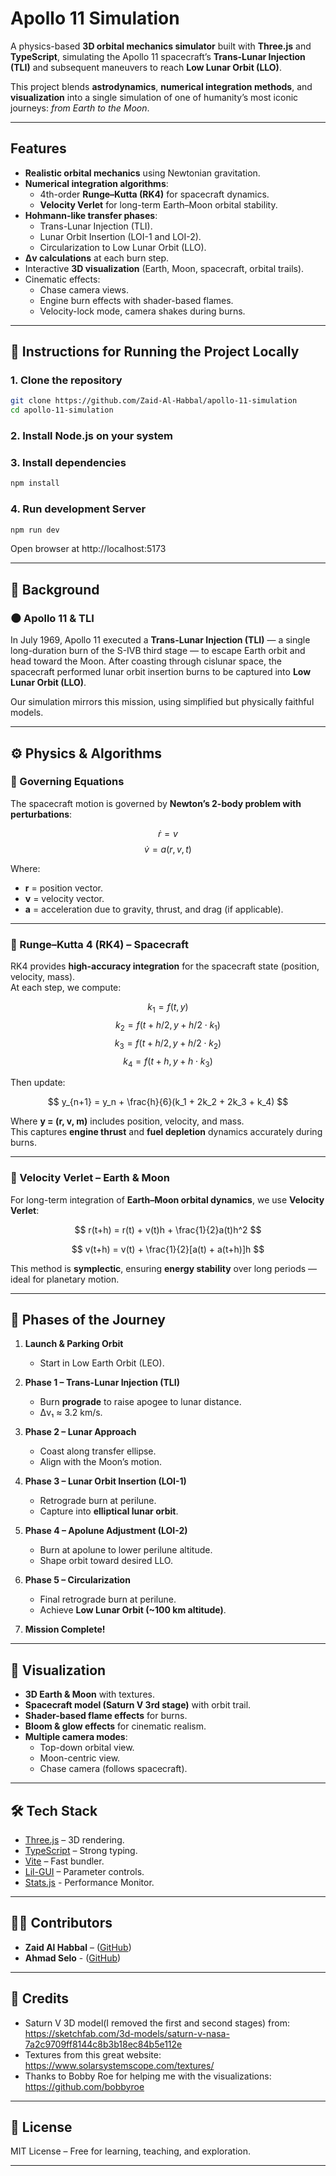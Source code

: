 # Apollo 11 Simulation

A physics-based **3D orbital mechanics simulator** built with **Three.js** and **TypeScript**, simulating the Apollo 11 spacecraft’s **Trans-Lunar Injection (TLI)** and subsequent maneuvers to reach **Low Lunar Orbit (LLO)**.

This project blends **astrodynamics**, **numerical integration methods**, and **visualization** into a single simulation of one of humanity’s most iconic journeys: *from Earth to the Moon*.

---

## Features

- **Realistic orbital mechanics** using Newtonian gravitation.
- **Numerical integration algorithms**:
  - 4th-order **Runge–Kutta (RK4)** for spacecraft dynamics.
  - **Velocity Verlet** for long-term Earth–Moon orbital stability.
- **Hohmann-like transfer phases**:
  - Trans-Lunar Injection (TLI).
  - Lunar Orbit Insertion (LOI-1 and LOI-2).
  - Circularization to Low Lunar Orbit (LLO).
- **Δv calculations** at each burn step.
- Interactive **3D visualization** (Earth, Moon, spacecraft, orbital trails).
- Cinematic effects:
  - Chase camera views.
  - Engine burn effects with shader-based flames.
  - Velocity-lock mode, camera shakes during burns.

---
## 🔧 Instructions for Running the Project Locally

### 1. Clone the repository
```bash
git clone https://github.com/Zaid-Al-Habbal/apollo-11-simulation
cd apollo-11-simulation
```

### 2. Install Node.js on your system

### 3. Install dependencies
```bash
npm install
```
### 4. Run development Server
```bash
npm run dev
```
Open browser at http://localhost:5173

---

## 📖 Background

### 🌑 Apollo 11 & TLI
In July 1969, Apollo 11 executed a **Trans-Lunar Injection (TLI)** — a single long-duration burn of the S-IVB third stage — to escape Earth orbit and head toward the Moon. After coasting through cislunar space, the spacecraft performed lunar orbit insertion burns to be captured into **Low Lunar Orbit (LLO)**.

Our simulation mirrors this mission, using simplified but physically faithful models.

---

## ⚙️ Physics & Algorithms

### 🧮 Governing Equations

The spacecraft motion is governed by **Newton’s 2-body problem with perturbations**:

$$
\dot{r} = v
$$
$$
\dot{v} = a(r, v, t)
$$

Where:
- **r** = position vector.
- **v** = velocity vector.
- **a** = acceleration due to gravity, thrust, and drag (if applicable).

---

### 🔹 Runge–Kutta 4 (RK4) – Spacecraft

RK4 provides **high-accuracy integration** for the spacecraft state (position, velocity, mass).  
At each step, we compute:

$$
k_1 = f(t, y)
$$
$$
k_2 = f(t + h/2, y + h/2 \cdot k_1)
$$
$$
k_3 = f(t + h/2, y + h/2 \cdot k_2)
$$
$$
k_4 = f(t + h, y + h \cdot k_3)
$$

Then update:

$$
y_{n+1} = y_n + \frac{h}{6}(k_1 + 2k_2 + 2k_3 + k_4)
$$

Where **y = (r, v, m)** includes position, velocity, and mass.  
This captures **engine thrust** and **fuel depletion** dynamics accurately during burns.

---

### 🔹 Velocity Verlet – Earth & Moon

For long-term integration of **Earth–Moon orbital dynamics**, we use **Velocity Verlet**:

$$
r(t+h) = r(t) + v(t)h + \frac{1}{2}a(t)h^2
$$

$$
v(t+h) = v(t) + \frac{1}{2}[a(t) + a(t+h)]h
$$

This method is **symplectic**, ensuring **energy stability** over long periods — ideal for planetary motion.

---

## 🚀 Phases of the Journey

1. **Launch & Parking Orbit**  
   - Start in Low Earth Orbit (LEO).

2. **Phase 1 – Trans-Lunar Injection (TLI)**  
   - Burn **prograde** to raise apogee to lunar distance.  
   - Δv₁ ≈ 3.2 km/s.

3. **Phase 2 – Lunar Approach**  
   - Coast along transfer ellipse.  
   - Align with the Moon’s motion.

4. **Phase 3 – Lunar Orbit Insertion (LOI-1)**  
   - Retrograde burn at perilune.  
   - Capture into **elliptical lunar orbit**.

5. **Phase 4 – Apolune Adjustment (LOI-2)**  
   - Burn at apolune to lower perilune altitude.  
   - Shape orbit toward desired LLO.

6. **Phase 5 – Circularization**  
   - Final retrograde burn at perilune.  
   - Achieve **Low Lunar Orbit (~100 km altitude)**.

7. **Mission Complete!**

---

## 🎨 Visualization

- **3D Earth & Moon** with textures.
- **Spacecraft model (Saturn V 3rd stage)** with orbit trail.
- **Shader-based flame effects** for burns.
- **Bloom & glow effects** for cinematic realism.
- **Multiple camera modes**:
  - Top-down orbital view.
  - Moon-centric view.
  - Chase camera (follows spacecraft).

---

## 🛠️ Tech Stack

- [Three.js](https://threejs.org/) – 3D rendering.
- [TypeScript](https://www.typescriptlang.org/) – Strong typing.
- [Vite](https://vitejs.dev/) – Fast bundler.
- [Lil-GUI](https://lil-gui.georgealways.com/) – Parameter controls.
- [Stats.js](https://github.com/mrdoob/stats.js) - Performance Monitor.

---

## 👨‍💻 Contributors

- **Zaid Al Habbal** – ([GitHub](https://github.com/Zaid-Al-Habbal))  
- **Ahmad Selo** - ([GitHub](https://github.com/C0ncatS))

---



## 🙏 Credits
- Saturn V 3D model(I removed the first and second stages) from: https://sketchfab.com/3d-models/saturn-v-nasa-7a2c9709ff8144c8b3b18ec84b5e112e
- Textures from this great website: https://www.solarsystemscope.com/textures/
- Thanks to Bobby Roe for helping me with the visualizations:  https://github.com/bobbyroe

---

## 📜 License

MIT License – Free for learning, teaching, and exploration.

---
